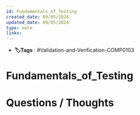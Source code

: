 ```yaml
---
id: Fundamentals_of_Testing
created_date: 09/05/2024
updated_date: 09/05/2024
type: note
links: 
---
```

* **🏷️Tags** : #Validation-and-Verification-COMP0103 
# Fundamentals_of_Testing


# Questions / Thoughts